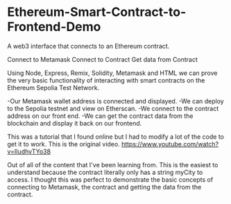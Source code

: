 # Ethereum-Smart-Contract-to-Frontend-Demo

A web3 interface that connects to an Ethereum contract.

Connect to Metamask
Connect to Contract
Get data from Contract

Using Node, Express, Remix, Solidity, Metamask and HTML we can prove the very basic functionality of interacting with smart contracts on the Ethereum Sepolia Test Network.

-Our Metamask wallet address is connected and displayed.
-We can deploy to the Sepolia testnet and view on Etherscan.
-We connect to the contract address on our front end.
-We can get the contract data from the blockchain and display it back on our frontend.

This was a tutorial that I found online but I had to modify a lot of the code to get it to work. 
This is the original video. https://www.youtube.com/watch?v=IIudhvTYo38

Out of all of the content that I've been learning from. This is the easiest to understand because the contract literally only has a string myCity to access.
I thought this was perfect to demonstrate the basic concepts of connecting to Metamask, the contract and getting the data from the contract.
